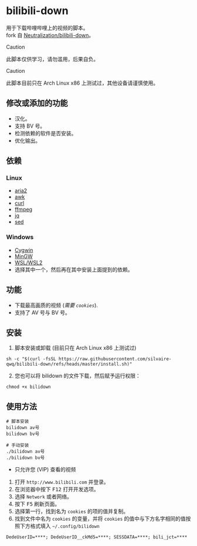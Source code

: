# bilibili-down
用于下载哔哩哔哩上的视频的脚本。<br>
fork 自 [Neutralization/bilibili-down](https://github.com/Neutralization/bilibili-down)。

> [!CAUTION]
> 此脚本仅供学习，请勿滥用，后果自负。

> [!CAUTION]
> 此脚本目前只在 Arch Linux x86 上测试过，其他设备请谨慎使用。

## 修改或添加的功能
- 汉化。
- 支持 BV 号。
- 检测依赖的软件是否安装。
- 优化输出。

## 依赖

### Linux
- [aria2](https://aria2.github.io/)
- [awk](http://www.gnu.org/software/gawk/gawk.html)
- [curl](https://curl.haxx.se/)
- [ffmpeg](https://www.ffmpeg.org/)
- [jq](https://stedolan.github.io/jq/)
- [sed](https://www.gnu.org/software/sed/)

### Windows
- [Cygwin](https://www.cygwin.com/)
- [MinGW](http://www.mingw.org/)
- [WSL/WSL2](https://docs.microsoft.com/en-us/windows/wsl/about)
- 选择其中一个，然后再在其中安装上面提到的依赖。

## 功能
- 下载最高画质的视频 (*需要 ```cookies```*).
- 支持了 AV 号与 BV 号。

## 安装
1. 脚本安装或卸载 (目前只在 Arch Linux x86 上测试过)
```
sh -c "$(curl -fsSL https://raw.githubusercontent.com/silvaire-qwq/bilibili-down/refs/heads/master/install.sh)"
```

2. 您也可以将 bilidown 的文件下载，然后赋予运行权限：
```shell
chmod +x bilidown
```

## 使用方法
```shell
# 脚本安装
bilidown av号
bilidown bv号

# 手动安装
./bilidown av号
./bilidown bv号
```

- 只允许您 (VIP) 查看的视频
1. 打开 `http://www.bilibili.com` 并登录。
2. 在浏览器中按下 <kbd>F12</kbd> 打开开发选项。
3. 选择 `Network` 或者网络。
4. 按下 <kbd>F5</kbd> 刷新页面。
5. 选择第一行，找到名为 ```cookies``` 的项的值并复制。
6. 找到文件中名为 `cookies` 的变量，并将 ```cookies``` 的值中与下方名字相同的值按照下方格式填入 ```~/.config/bilidown```

```shell
DedeUserID=****; DedeUserID__ckMd5=****; SESSDATA=****; bili_jct=****
```
